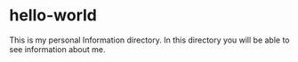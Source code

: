 # hello-world
This is my personal Information directory. In this directory you will be able to see information about me.
